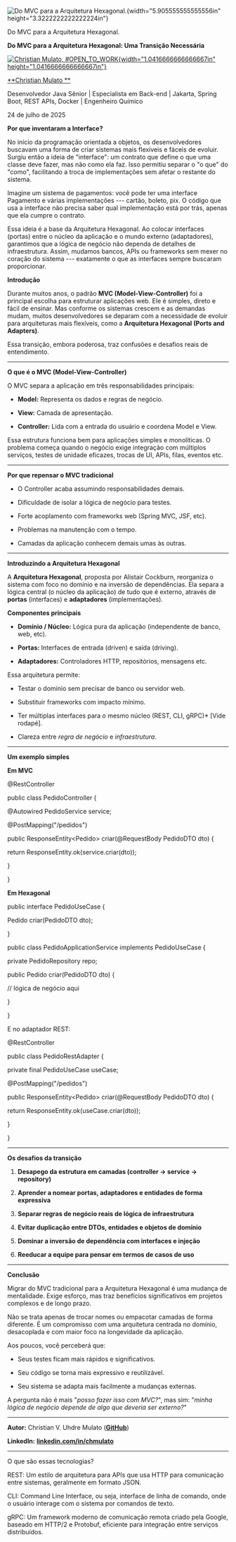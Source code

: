 ![Do MVC para a Arquitetura Hexagonal.](c:\dev\personal_articles\md\media/media/image1.png){width="5.905555555555556in" height="3.3222222222222224in"}

Do MVC para a Arquitetura Hexagonal.

**Do MVC para a Arquitetura Hexagonal: Uma Transição Necessária**

[![Christian Mulato, #OPEN_TO_WORK](c:\dev\personal_articles\md\media/media/image2.jpeg){width="1.0416666666666667in" height="1.0416666666666667in"}](https://www.linkedin.com/in/chmulato/)

[**Christian Mulato **](https://www.linkedin.com/in/chmulato/)

Desenvolvedor Java Sênior \| Especialista em Back-end \| Jakarta, Spring Boot, REST APIs, Docker \| Engenheiro Químico

24 de julho de 2025

**Por que inventaram a Interface?**

No início da programação orientada a objetos, os desenvolvedores buscavam uma forma de criar sistemas mais flexíveis e fáceis de evoluir. Surgiu então a ideia de "interface": um contrato que define o que uma classe deve fazer, mas não como ela faz. Isso permitiu separar o "o que" do "como", facilitando a troca de implementações sem afetar o restante do sistema.

Imagine um sistema de pagamentos: você pode ter uma interface Pagamento e várias implementações --- cartão, boleto, pix. O código que usa a interface não precisa saber qual implementação está por trás, apenas que ela cumpre o contrato.

Essa ideia é a base da Arquitetura Hexagonal. Ao colocar interfaces (portas) entre o núcleo da aplicação e o mundo externo (adaptadores), garantimos que a lógica de negócio não dependa de detalhes de infraestrutura. Assim, mudamos bancos, APIs ou frameworks sem mexer no coração do sistema --- exatamente o que as interfaces sempre buscaram proporcionar.

**Introdução**

Durante muitos anos, o padrão **MVC (Model-View-Controller)** foi a principal escolha para estruturar aplicações web. Ele é simples, direto e fácil de ensinar. Mas conforme os sistemas crescem e as demandas mudam, muitos desenvolvedores se deparam com a necessidade de evoluir para arquiteturas mais flexíveis, como a **Arquitetura Hexagonal (Ports and Adapters)**.

Essa transição, embora poderosa, traz confusões e desafios reais de entendimento.

------------------------------------------------------------------------

**O que é o MVC (Model-View-Controller)**

O MVC separa a aplicação em três responsabilidades principais:

- **Model:** Representa os dados e regras de negócio.

- **View:** Camada de apresentação.

- **Controller:** Lida com a entrada do usuário e coordena Model e View.

Essa estrutura funciona bem para aplicações simples e monolíticas. O problema começa quando o negócio exige integração com múltiplos serviços, testes de unidade eficazes, trocas de UI, APIs, filas, eventos etc.

------------------------------------------------------------------------

**Por que repensar o MVC tradicional**

- O Controller acaba assumindo responsabilidades demais.

- Dificuldade de isolar a lógica de negócio para testes.

- Forte acoplamento com frameworks web (Spring MVC, JSF, etc).

- Problemas na manutenção com o tempo.

- Camadas da aplicação conhecem demais umas às outras.

------------------------------------------------------------------------

**Introduzindo a Arquitetura Hexagonal**

A **Arquitetura Hexagonal**, proposta por Alistair Cockburn, reorganiza o sistema com foco no domínio e na inversão de dependências. Ela separa a lógica central (o núcleo da aplicação) de tudo que é externo, através de **portas** (interfaces) e **adaptadores** (implementações).

**Componentes principais**

- **Domínio / Núcleo:** Lógica pura da aplicação (independente de banco, web, etc).

- **Portas:** Interfaces de entrada (driven) e saída (driving).

- **Adaptadores:** Controladores HTTP, repositórios, mensagens etc.

Essa arquitetura permite:

- Testar o domínio sem precisar de banco ou servidor web.

- Substituir frameworks com impacto mínimo.

- Ter múltiplas interfaces para o mesmo núcleo (REST, CLI, gRPC)\* \[Vide rodapé\].

- Clareza entre *regra de negócio* e *infraestrutura*.

------------------------------------------------------------------------

**Um exemplo simples**

**Em MVC**

\@RestController

public class PedidoController {

\@Autowired PedidoService service;

\@PostMapping(\"/pedidos\")

public ResponseEntity\<Pedido\> criar(@RequestBody PedidoDTO dto) {

return ResponseEntity.ok(service.criar(dto));

}

}

**Em Hexagonal**

public interface PedidoUseCase {

Pedido criar(PedidoDTO dto);

}

public class PedidoApplicationService implements PedidoUseCase {

private PedidoRepository repo;

public Pedido criar(PedidoDTO dto) {

// lógica de negócio aqui

}

}

E no adaptador REST:

\@RestController

public class PedidoRestAdapter {

private final PedidoUseCase useCase;

\@PostMapping(\"/pedidos\")

public ResponseEntity\<Pedido\> criar(@RequestBody PedidoDTO dto) {

return ResponseEntity.ok(useCase.criar(dto));

}

}

------------------------------------------------------------------------

**Os desafios da transição**

1.  **Desapego da estrutura em camadas (controller -\> service -\> repository)**

2.  **Aprender a nomear portas, adaptadores e entidades de forma expressiva**

3.  **Separar regras de negócio reais de lógica de infraestrutura**

4.  **Evitar duplicação entre DTOs, entidades e objetos de domínio**

5.  **Dominar a inversão de dependência com interfaces e injeção**

6.  **Reeducar a equipe para pensar em termos de casos de uso**

------------------------------------------------------------------------

**Conclusão**

Migrar do MVC tradicional para a Arquitetura Hexagonal é uma mudança de mentalidade. Exige esforço, mas traz benefícios significativos em projetos complexos e de longo prazo.

Não se trata apenas de trocar nomes ou empacotar camadas de forma diferente. É um compromisso com uma arquitetura centrada no domínio, desacoplada e com maior foco na longevidade da aplicação.

Aos poucos, você perceberá que:

- Seus testes ficam mais rápidos e significativos.

- Seu código se torna mais expressivo e reutilizável.

- Seu sistema se adapta mais facilmente a mudanças externas.

A pergunta não é mais "*posso fazer isso com MVC?*", mas sim: "*minha lógica de negócio depende de algo que deveria ser externo?*"

------------------------------------------------------------------------

**Autor:** Christian V. Uhdre Mulato ([**GitHub**](https://github.com/chmulato))

**LinkedIn:** [**linkedin.com/in/chmulato**](http://linkedin.com/in/chmulato)

------------------------------------------------------------------------

O que são essas tecnologias?

REST: Um estilo de arquitetura para APIs que usa HTTP para comunicação entre sistemas, geralmente em formato JSON.

CLI: Command Line Interface, ou seja, interface de linha de comando, onde o usuário interage com o sistema por comandos de texto.

gRPC: Um framework moderno de comunicação remota criado pela Google, baseado em HTTP/2 e Protobuf, eficiente para integração entre serviços distribuídos.
